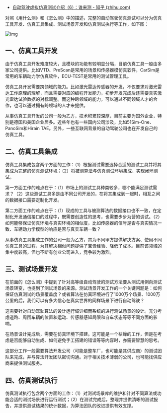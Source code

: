 - [自动驾驶虚拟仿真测试介绍（6）：谁来测 - 知乎 (zhihu.com)](https://zhuanlan.zhihu.com/p/149812918)

对照《用什么测》和《怎么测》中的描述，完整的自动驾驶仿真测试可以分为仿真工具开发、仿真工具集成、测试场景开发和仿真测试执行等工作，如下图：

![img](https://pic4.zhimg.com/80/v2-034d6706d8c7bf8904b0822f217781eb_720w.jpg)

## 一、仿真工具开发

由于仿真工具开发难度较大，且模块的功能有较明显分隔，目前仿真工具一般由多家公司提供。比如VTD、PreScan是常用的场景和传感器模仿真软件，CarSim是常用的车辆动力学仿真软件，ECU-TEST是常用的测试管理工具。

仿真工具开发需要跨领域的能力。比如激光雷达传感器的开发，不仅要求对激光雷达工作原理的理解，而且需要对应的编程开发能力，初步开发完成后还需要真实激光雷达试验数据的对标调整。而这种跨领域的能力，可以通过不同领域人才的合作，也可以通过拥有跨领域的人才来提供。

从事仿真工具开发的公司一般为乙方，技术积累较深厚，目前主要为国外企业，特别是德国和美国企业居多。近些年也有一些国内公司涉及，比如51Sim-One、PanoSim和Hirain TAE。另外，一些互联网背景的自动驾驶公司也在开发自己的仿真工具。

## 二、仿真工具集成

仿真工具集成包含两个方面的工作：（1）根据测试需要选择合适的测试工具并将其集成为完整的仿真测试环境；（2）将被测算法与仿真测试环境集成，实现闭环测试。

第一方面工作的难点在于：（1）市场上的测试工具种类较多，哪个能满足测试需求？（2）这些测试工具多是由不同公司开发的，在将其集成到一起时，相互之间的数据接口需要定制化开发。

第二方面工作的难点在于：（1）现成的工具与被测算法的数据接口也不一致，在定制化开发通信接口的过程中，既需要创造性的思考，也需要步步为营的调试。（2）如何能够保证仿真环境与真实环境的相似度，比如传感器的信号是否与真实情况一致、车辆动力学模型的响应是否与真实车辆一致？

从事仿真工具集成工作的公司一般为乙方，其为不同甲方提供解决方案、使用不同仿真工具的过程，为其解决相似问题提供了宝贵经验、降低了成本。目前该领域的集中度较高，但也不断有创业公司进入，竞争较为激烈。

## 三、测试场景开发

在前面的《怎么测》中提到了针对高等级自动驾驶的测试方法要从测试用例向测试场景转变，也提到了测试场景的来源。测试场景开发工作的一个关键问题是：如何保证仿真测试的场景覆盖度？或者算法在仿真环境进行了1000万个场景、1000万公里的后，我们可以有多大信心在真实世界的同样场景下进行自动驾驶？

这需要针对自动驾驶算法的设计运行域详细而系统的进行测试场景的设计。充分考虑道路、周围车辆的位置和运动、传感器感知局限和自车状态等等不同方面的影响。

在场景设计完成后，需要在仿真环境下搭建。这可能是一个枯燥的工作，但是在考虑是否能够自动生成、如何避免手工搭建的错误等等内容时，亦需要智慧的思考。

这部分工作一般需要算法开发公司（可能是整车厂，也可能是其供应商）的测试团队来完成，并与算法开发团队密切沟通。对于相关技术薄弱的公司，也可能找供应商来提供测试服务。

## 四、仿真测试执行

仿真测试执行包含两个方面的工作：（1）对测试场景库的维护和针对不同算法或功能合适的测试场景进行运行测试；（2）在测试完成后，整理并提供清晰的测试报告，并提供测试结果的统计数据，为算法团队的改进提供有效支撑。